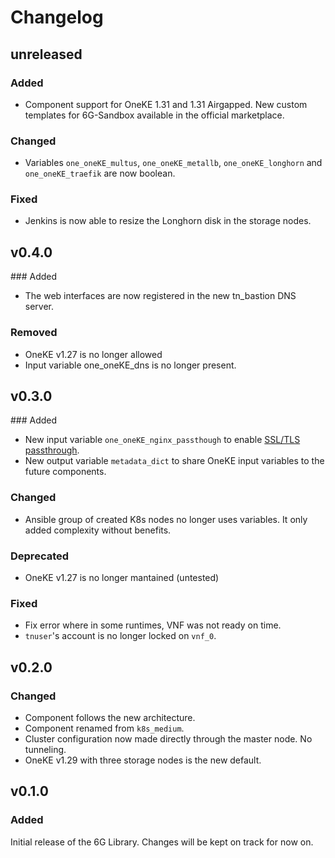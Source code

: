 # Changelog

## unreleased
### Added
- Component support for OneKE 1.31 and 1.31 Airgapped. New custom templates for 6G-Sandbox available in the official marketplace.
### Changed
- Variables `one_oneKE_multus`, `one_oneKE_metallb`, `one_oneKE_longhorn` and `one_oneKE_traefik` are now boolean.
### Fixed
- Jenkins is now able to resize the Longhorn disk in the storage nodes.

## v0.4.0
### Added
- The web interfaces are now registered in the new tn_bastion DNS server.
### Removed
- OneKE v1.27 is no longer allowed
- Input variable one_oneKE_dns is no longer present.

## v0.3.0
### Added
- New input variable `one_oneKE_nginx_passthough` to enable [SSL/TLS passthrough](https://kubernetes.github.io/ingress-nginx/user-guide/tls/#ssl-passthrough).
- New output variable `metadata_dict` to share OneKE input variables to the future components.

### Changed
- Ansible group of created K8s nodes no longer uses variables. It only added complexity without benefits.

### Deprecated
- OneKE v1.27 is no longer mantained (untested)

### Fixed
- Fix error where in some runtimes, VNF was not ready on time.
- `tnuser`'s account is no longer locked on `vnf_0`.


## v0.2.0
### Changed
- Component follows the new architecture.
- Component renamed from `k8s_medium`.
- Cluster configuration now made directly through the master node. No tunneling.
- OneKE v1.29 with three storage nodes is the new default.


## v0.1.0
### Added
Initial release of the 6G Library. Changes will be kept on track for now on.
